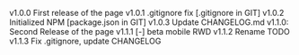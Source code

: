 v1.0.0 First release of the page
v1.0.1 .gitignore fix [.gitignore in GIT]
v1.0.2 Initialized NPM [package.json in GIT]
v1.0.3 Update CHANGELOG.md
v1.1.0: Second Release of the page
v1.1.1 [-] beta mobile RWD
v1.1.2 Rename TODO
v1.1.3 Fix .gitignore, update CHANGELOG